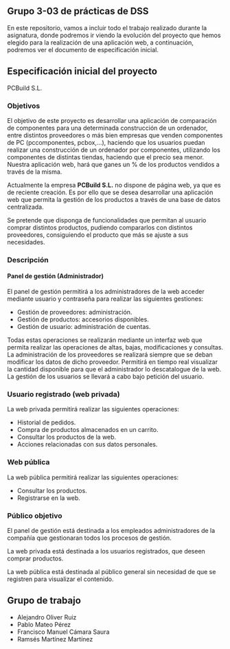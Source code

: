 ## Grupo 3-03 de prácticas de DSS

En este repositorio, vamos a incluir todo el trabajo realizado durante la asignatura, donde podremos ir viendo la evolución del proyecto que hemos elegido para la realización de una aplicación web, a continuación, podremos ver el documento de especificación inicial.

## Especificación inicial del proyecto

PCBuild S.L.

### Objetivos
El objetivo de este proyecto es desarrollar una aplicación de comparación de componentes para una determinada construcción de un ordenador, entre distintos proveedores o más bien empresas que venden componentes de PC (pccomponentes, pcbox,...), haciendo que los usuarios puedan realizar una construcción de un ordenador por componentes, utilizando los componentes de distintas tiendas, haciendo que el precio sea menor. Nuestra aplicación web, hará que ganes un % de los productos vendidos a través de la misma. 

Actualmente la empresa **PCBuild S.L.** no dispone de página web, ya que es de reciente creación. Es por ello que se desea desarrollar una aplicación web que permita la gestión de los productos a través de una base de datos centralizada. 

Se pretende que disponga de funcionalidades que permitan al usuario comprar distintos productos, pudiendo compararlos con distintos proveedores, consiguiendo el producto que más se ajuste a sus necesidades.

### Descripción
#### Panel de gestión (Administrador)
El panel de gestión permitirá a los administradores de la web acceder mediante usuario y contraseña para realizar las siguientes gestiones:

* Gestión de proveedores: administración.
* Gestión de productos: accesorios disponibles.
* Gestión de usuario: administración de cuentas.

Todas estas operaciones se realizarán mediante un interfaz web que permita realizar las operaciones de altas, bajas, modificaciones y consultas. La administración de los proveedores se realizará siempre que se deban modificar los datos de dicho proveedor. Permitirá en tiempo real visualizar la cantidad disponible para que el administrador lo descatalogue de la web. La gestión de los usuarios se llevará a cabo bajo petición del usuario.

### Usuario registrado (web privada)
La web privada permitirá realizar las siguientes operaciones:

* Historial de pedidos.
* Compra de productos almacenados en un carrito.
* Consultar los productos de la web.
* Acciones relacionadas con sus datos personales.


### Web pública
La web pública permitirá realizar las siguientes operaciones:

* Consultar los productos.
* Registrarse en la web.

### Público objetivo
El panel de gestión está destinada a los empleados administradores de la compañía que gestionaran todos los procesos de gestión.

La web privada está destinada a los usuarios registrados, que deseen comprar productos.

La web pública está destinada al público general sin necesidad de que se registren para visualizar el contenido.

## Grupo de trabajo
* Alejandro Oliver Ruiz
* Pablo Mateo Pérez
* Francisco Manuel Cámara Saura
* Ramsés Martínez Martínez

